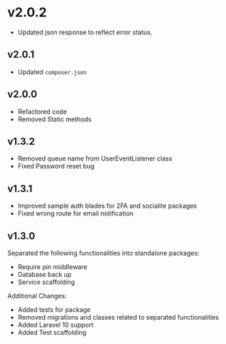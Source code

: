 # v2.0.2

- Updated json response to reflect error status.

## v2.0.1

- Updated `composer.json`

## v2.0.0

- Refactored code
- Removed Static methods

## v1.3.2

- Removed queue name from UserEventListener class
- Fixed Password reset bug

## v1.3.1

- Improved sample auth blades for 2FA and socialite packages
- Fixed wrong route for email notification

## v1.3.0

Separated the following functionalities into standalone packages:

- Require pin middleware
- Database back up
- Service scaffolding

Additional Changes:

- Added tests for package
- Removed migrations and classes related to separated functionalities
- Added Laravel 10 support
- Added Test scaffolding
